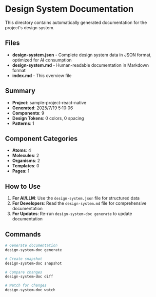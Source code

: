 # Design System Documentation

This directory contains automatically generated documentation for the project's design system.

## Files

- **design-system.json** - Complete design system data in JSON format, optimized for AI consumption
- **design-system.md** - Human-readable documentation in Markdown format
- **index.md** - This overview file

## Summary

- **Project**: sample-project-react-native
- **Generated**: 2025/7/19 5:10:06
- **Components**: 9
- **Design Tokens**: 0 colors, 0 spacing
- **Patterns**: 1

## Component Categories

- **Atoms**: 4
- **Molecules**: 2
- **Organisms**: 2
- **Templates**: 0
- **Pages**: 1

## How to Use

1. **For AI/LLM**: Use the `design-system.json` file for structured data
2. **For Developers**: Read the `design-system.md` file for comprehensive documentation
3. **For Updates**: Re-run `design-system-doc generate` to update documentation

## Commands

```bash
# Generate documentation
design-system-doc generate

# Create snapshot
design-system-doc snapshot

# Compare changes
design-system-doc diff

# Watch for changes
design-system-doc watch
```
